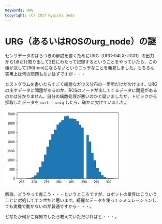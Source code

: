 ```yaml
---
Keywords: URG
Copyright: (C) 2017 Ryuichi Ueda
---
```


# URG（あるいはROSのurg_node）の謎

センサデータのばらつきの解説を書くためにURG（URG-04LX-UG01）の出力から1点だけ取り出して2日にわたって記録するということをやっていたら、この値が決して290[mm]にならないというニッチなことを発見しました。もちろん実用上は何の問題もないはずですが・・・

ヒストグラムを書いたらすごく綺麗なガウス分布の一箇所だけが欠けます。URGの出すデータに問題があるのか、ROSのノードが出してくるデータに問題があるのかは分かりません。自分の端数処理が悪いのかと疑いましたが、トピックから採取したデータを `sort | uniq` したら、確かに欠けていました。

![](urg290.png)

解説、どうやって書こう・・・というところですが、ロボットの業界はこういうことに対処してナンボだと思います。綺麗なデータを使ってシミュレーションしても実機で動かないのが普通ですから・・・。

どなたか何かご存知でしたら教えていただければと・・・。

